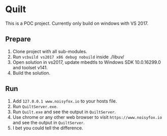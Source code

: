# Quilt

This is a POC project. Currently only build on windows with VS 2017.

## Prepare
1. Clone project with all sub-modules.
2. Run ```vcbuild vs2017 x86 debug nobuild``` inside ./libuv/
3. Open solution in vs2017, update mbedtls to Windows SDK 10.0.16299.0 and toolset v141.
4. Build the solution.

## Run
1. Add ```127.0.0.1 www.noisyfox.io``` to your hosts file.
2. Run ```QuiltServer.exe```.
3. Run ```Quilt.exe``` and see the output in ```QuiltServer```.
4. Use chrome or any other web browser to visit ```https://www.noisyfox.io``` and see the output in ```QuiltServer```.
5. I bet you could tell the difference.
